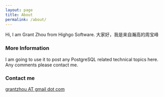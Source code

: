 ```yaml
---
layout: page
title: About
permalink: /about/
---
```


Hi, I am Grant Zhou from Highgo Software.
大家好，我是来自瀚高的周宝峰

### More Information

I am going to use it to post any PostgreSQL related technical topics here.
Any comments please contact me.

### Contact me

[grantzhou AT gmail dot com](mailto:grantzhou@gmail.com)
